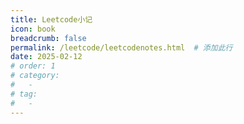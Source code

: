```yaml
---
title: Leetcode小记
icon: book
breadcrumb: false
permalink: /leetcode/leetcodenotes.html  # 添加此行
date: 2025-02-12
# order: 1
# category:
#   - 
# tag:
#   - 
---
```



